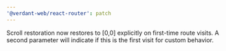 ```yaml
---
'@verdant-web/react-router': patch
---
```


Scroll restoration now restores to [0,0] explicitly on first-time route visits. A second parameter will indicate if this is the first visit for custom behavior.
